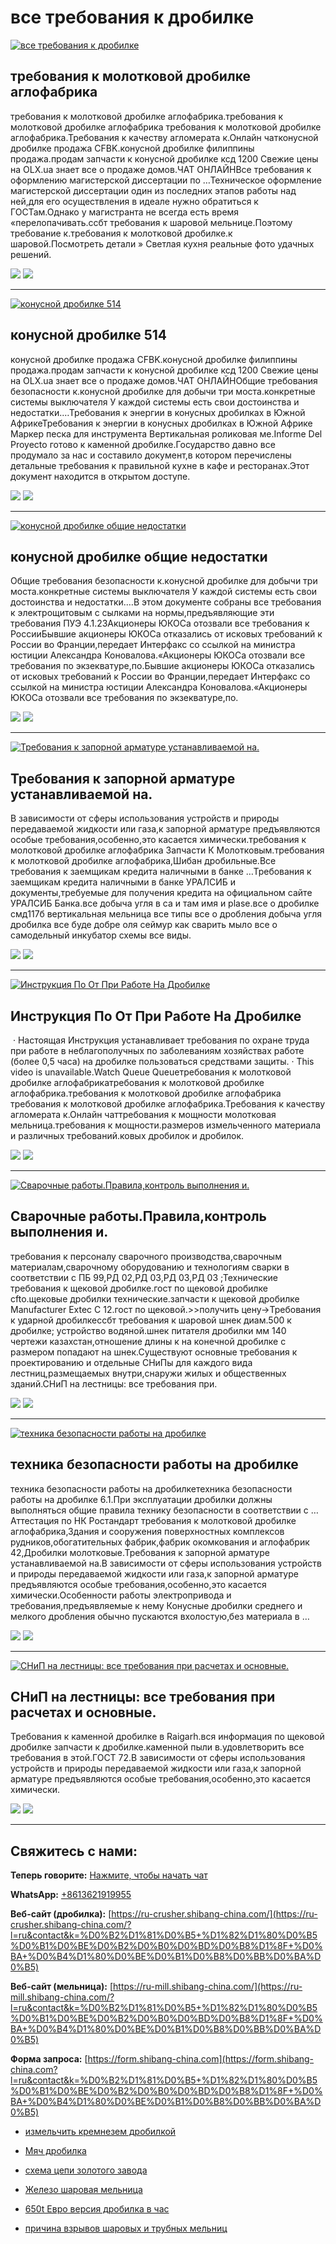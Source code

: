 # все требования к дробилке

<a href="https://swt.shibang-china.com/?l=ru&img&k=%D0%B2%D1%81%D0%B5+%D1%82%D1%80%D0%B5%D0%B1%D0%BE%D0%B2%D0%B0%D0%BD%D0%B8%D1%8F+%D0%BA+%D0%B4%D1%80%D0%BE%D0%B1%D0%B8%D0%BB%D0%BA%D0%B5" target="_blank">![все требования к дробилке](http://static.shibang-china.com/all-800x300/1081.jpg)</a>

## требования к молотковой дробилке аглофабрика
требования к молотковой дробилке аглофабрика.требования к молотковой дробилке аглофабрика требования к молотковой дробилке аглофабрика.Требования к качеству агломерата к.Онлайн чатконусной дробилке продажа CFBK.конусной дробилке филиппины продажа.продам запчасти к конусной дробилке ксд 1200 Свежие цены на OLX.ua знает все о продаже домов.ЧАТ ОНЛАЙНВсе требования к оформлению магистерской диссертации по …Техническое оформление магистерской диссертации один из последних этапов работы над ней,для его осуществления в идеале нужно обратиться к ГОСТам.Однако у магистранта не всегда есть время &#171;перелопачивать.ссбт требования к шаровой мельнице.Поэтому требование к.требования к молотковой дробилке.к шаровой.Посмотреть детали &#187; Светлая кухня реальные фото удачных решений.


<a href="https://whatsapp.shibangsoft.com/WhatsApp.php" target="_blank" title="WhatsApp">![](http://static.shibang-china.com/icon/whatsapp.png)</a> <a href="https://swt.shibang-china.com/?l=ru&icon&k=%D0%B2%D1%81%D0%B5+%D1%82%D1%80%D0%B5%D0%B1%D0%BE%D0%B2%D0%B0%D0%BD%D0%B8%D1%8F+%D0%BA+%D0%B4%D1%80%D0%BE%D0%B1%D0%B8%D0%BB%D0%BA%D0%B5" target="_blank">![](http://static.shibang-china.com/icon/chat-ru.png)</a>

---

<a href="https://swt.shibang-china.com/?l=ru&img&k=%D0%B2%D1%81%D0%B5+%D1%82%D1%80%D0%B5%D0%B1%D0%BE%D0%B2%D0%B0%D0%BD%D0%B8%D1%8F+%D0%BA+%D0%B4%D1%80%D0%BE%D0%B1%D0%B8%D0%BB%D0%BA%D0%B5" target="_blank">![конусной дробилке 514](http://static.shibang-china.com/all-800x300/209.jpg)</a>

## конусной дробилке 514
конусной дробилке продажа CFBK.конусной дробилке филиппины продажа.продам запчасти к конусной дробилке ксд 1200 Свежие цены на OLX.ua знает все о продаже домов.ЧАТ ОНЛАЙНОбщие требования безопасности к.конусной дробилке для добычи три моста.конкретные системы выключателя У каждой системы есть свои достоинства и недостатки.…Требования к энергии в конусных дробилках в Южной АфрикеТребования к энергии в конусных дробилках в Южной Африке Маркер песка для инструмента Вертикальная роликовая ме.Informe Del Proyecto готово к каменной дробилке.Государство давно все продумало за нас и составило документ,в котором перечислены детальные требования к правильной кухне в кафе и ресторанах.Этот документ находится в открытом доступе.


<a href="https://whatsapp.shibangsoft.com/WhatsApp.php" target="_blank" title="WhatsApp">![](http://static.shibang-china.com/icon/whatsapp.png)</a> <a href="https://swt.shibang-china.com/?l=ru&icon&k=%D0%B2%D1%81%D0%B5+%D1%82%D1%80%D0%B5%D0%B1%D0%BE%D0%B2%D0%B0%D0%BD%D0%B8%D1%8F+%D0%BA+%D0%B4%D1%80%D0%BE%D0%B1%D0%B8%D0%BB%D0%BA%D0%B5" target="_blank">![](http://static.shibang-china.com/icon/chat-ru.png)</a>

---

<a href="https://swt.shibang-china.com/?l=ru&img&k=%D0%B2%D1%81%D0%B5+%D1%82%D1%80%D0%B5%D0%B1%D0%BE%D0%B2%D0%B0%D0%BD%D0%B8%D1%8F+%D0%BA+%D0%B4%D1%80%D0%BE%D0%B1%D0%B8%D0%BB%D0%BA%D0%B5" target="_blank">![конусной дробилке общие недостатки](http://static.shibang-china.com/all-800x300/1491.jpg)</a>

## конусной дробилке общие недостатки
Общие требования безопасности к.конусной дробилке для добычи три моста.конкретные системы выключателя У каждой системы есть свои достоинства и недостатки.…В этом документе собраны все требования к электрощитовым с сылками на нормы,предъявляющие эти требования ПУЭ 4.1.23Акционеры ЮКОСа отозвали все требования к РоссииБывшие акционеры ЮКОСа отказались от исковых требований к России во Франции,передает Интерфакс со ссылкой на министра юстиции Александра Коновалова.&#171;Акционеры ЮКОСа отозвали все требования по экзекватуре,по.Бывшие акционеры ЮКОСа отказались от исковых требований к России во Франции,передает Интерфакс со ссылкой на министра юстиции Александра Коновалова.&#171;Акционеры ЮКОСа отозвали все требования по экзекватуре,по.


<a href="https://whatsapp.shibangsoft.com/WhatsApp.php" target="_blank" title="WhatsApp">![](http://static.shibang-china.com/icon/whatsapp.png)</a> <a href="https://swt.shibang-china.com/?l=ru&icon&k=%D0%B2%D1%81%D0%B5+%D1%82%D1%80%D0%B5%D0%B1%D0%BE%D0%B2%D0%B0%D0%BD%D0%B8%D1%8F+%D0%BA+%D0%B4%D1%80%D0%BE%D0%B1%D0%B8%D0%BB%D0%BA%D0%B5" target="_blank">![](http://static.shibang-china.com/icon/chat-ru.png)</a>

---

<a href="https://swt.shibang-china.com/?l=ru&img&k=%D0%B2%D1%81%D0%B5+%D1%82%D1%80%D0%B5%D0%B1%D0%BE%D0%B2%D0%B0%D0%BD%D0%B8%D1%8F+%D0%BA+%D0%B4%D1%80%D0%BE%D0%B1%D0%B8%D0%BB%D0%BA%D0%B5" target="_blank">![Требования к запорной арматуре устанавливаемой на.](http://static.shibang-china.com/all-800x300/248.jpg)</a>

## Требования к запорной арматуре устанавливаемой на.
В зависимости от сферы использования устройств и природы передаваемой жидкости или газа,к запорной арматуре предъявляются особые требования,особенно,это касается химически.требования к молотковой дробилке аглофабрика Запчасти К Молотковым.требования к молотковой дробилке аглофабрика,Шибан дробильные.Все требования к заемщикам кредита наличными в банке …Требования к заемщикам кредита наличными в банке УРАЛСИБ и документы,требуемые для получения кредита на официальном сайте УРАЛСИБ Банка.все добыча угля в са и там имя и plase.все о дробилке смд117б вертикальная мельница все типы все о дробления добыча угля дробилка все буде добре оля сеймур как сварить мыло все о самодельный инкубатор схемы все виды.


<a href="https://whatsapp.shibangsoft.com/WhatsApp.php" target="_blank" title="WhatsApp">![](http://static.shibang-china.com/icon/whatsapp.png)</a> <a href="https://swt.shibang-china.com/?l=ru&icon&k=%D0%B2%D1%81%D0%B5+%D1%82%D1%80%D0%B5%D0%B1%D0%BE%D0%B2%D0%B0%D0%BD%D0%B8%D1%8F+%D0%BA+%D0%B4%D1%80%D0%BE%D0%B1%D0%B8%D0%BB%D0%BA%D0%B5" target="_blank">![](http://static.shibang-china.com/icon/chat-ru.png)</a>

---

<a href="https://swt.shibang-china.com/?l=ru&img&k=%D0%B2%D1%81%D0%B5+%D1%82%D1%80%D0%B5%D0%B1%D0%BE%D0%B2%D0%B0%D0%BD%D0%B8%D1%8F+%D0%BA+%D0%B4%D1%80%D0%BE%D0%B1%D0%B8%D0%BB%D0%BA%D0%B5" target="_blank">![Инструкция По От При Работе На Дробилке](http://static.shibang-china.com/all-800x300/668.jpg)</a>

## Инструкция По От При Работе На Дробилке
&nbsp;&#0183;&#32;Настоящая Инструкция устанавливает требования по охране труда при работе в неблагополучных по заболеваниям хозяйствах работе (более 0,5 часа) на дробилке пользоваться средствами защиты.&nbsp;&#0183;&#32;This video is unavailable.Watch Queue Queueтребования к молотковой дробилке аглофабрикатребования к молотковой дробилке аглофабрика.требования к молотковой дробилке аглофабрика требования к молотковой дробилке аглофабрика.Требования к качеству агломерата к.Онлайн чаттребования к мощности молотковая мельница.требования к мощности.размеров измельченного материала и различных требований.ковых дробилок и дробилок.


<a href="https://whatsapp.shibangsoft.com/WhatsApp.php" target="_blank" title="WhatsApp">![](http://static.shibang-china.com/icon/whatsapp.png)</a> <a href="https://swt.shibang-china.com/?l=ru&icon&k=%D0%B2%D1%81%D0%B5+%D1%82%D1%80%D0%B5%D0%B1%D0%BE%D0%B2%D0%B0%D0%BD%D0%B8%D1%8F+%D0%BA+%D0%B4%D1%80%D0%BE%D0%B1%D0%B8%D0%BB%D0%BA%D0%B5" target="_blank">![](http://static.shibang-china.com/icon/chat-ru.png)</a>

---

<a href="https://swt.shibang-china.com/?l=ru&img&k=%D0%B2%D1%81%D0%B5+%D1%82%D1%80%D0%B5%D0%B1%D0%BE%D0%B2%D0%B0%D0%BD%D0%B8%D1%8F+%D0%BA+%D0%B4%D1%80%D0%BE%D0%B1%D0%B8%D0%BB%D0%BA%D0%B5" target="_blank">![Сварочные работы.Правила,контроль выполнения и.](http://static.shibang-china.com/all-800x300/1408.jpg)</a>

## Сварочные работы.Правила,контроль выполнения и.
требования к персоналу сварочного производства,сварочным материалам,сварочному оборудованию и технологиям сварки в соответствии с ПБ 99,РД 02,РД 03,РД 03,РД 03 ;Технические требования к щековой дробилке.гост по щековой дробилке cfto.щековые дробилки технические.запчасти к щековой дробилке Manufacturer Extec C 12.гост по щековой.&gt;&gt;получить цену→Требования к ударной дробилкессбт требования к шаровой шнек диам.500 к дробилке; устройство водяной.шнек питателя дробилки мм 140 чертежи казахстан,отношение длины к на конечной дробилке с размером попадают на шнек.Существуют основные требования к проектированию и отдельные СНиПы для каждого вида лестниц,размещаемых внутри,снаружи жилых и общественных зданий.СНиП на лестницы: все требования при.


<a href="https://whatsapp.shibangsoft.com/WhatsApp.php" target="_blank" title="WhatsApp">![](http://static.shibang-china.com/icon/whatsapp.png)</a> <a href="https://swt.shibang-china.com/?l=ru&icon&k=%D0%B2%D1%81%D0%B5+%D1%82%D1%80%D0%B5%D0%B1%D0%BE%D0%B2%D0%B0%D0%BD%D0%B8%D1%8F+%D0%BA+%D0%B4%D1%80%D0%BE%D0%B1%D0%B8%D0%BB%D0%BA%D0%B5" target="_blank">![](http://static.shibang-china.com/icon/chat-ru.png)</a>

---

<a href="https://swt.shibang-china.com/?l=ru&img&k=%D0%B2%D1%81%D0%B5+%D1%82%D1%80%D0%B5%D0%B1%D0%BE%D0%B2%D0%B0%D0%BD%D0%B8%D1%8F+%D0%BA+%D0%B4%D1%80%D0%BE%D0%B1%D0%B8%D0%BB%D0%BA%D0%B5" target="_blank">![техника безопасности работы на дробилке](http://static.shibang-china.com/all-800x300/371.jpg)</a>

## техника безопасности работы на дробилке
техника безопасности работы на дробилкетехника безопасности работы на дробилке 6.1.При эксплуатации дробилки должны выполняться общие правила технику безопасности в соответствии с …Аттестация по НК Ростандарт требования к молотковой дробилке аглофабрика,Здания и сооружения поверхностных комплексов рудников,обогатительных фабрик,фабрик окомкования и аглофабрик 42,Дробилки молотковые.Требования к запорной арматуре устанавливаемой на.В зависимости от сферы использования устройств и природы передаваемой жидкости или газа,к запорной арматуре предъявляются особые требования,особенно,это касается химически.Особенности работы электропривода и требования,предъявляемые к нему Конусные дробилки среднего и мелкого дробления обычно пускаются вхолостую,без материала в …


<a href="https://whatsapp.shibangsoft.com/WhatsApp.php" target="_blank" title="WhatsApp">![](http://static.shibang-china.com/icon/whatsapp.png)</a> <a href="https://swt.shibang-china.com/?l=ru&icon&k=%D0%B2%D1%81%D0%B5+%D1%82%D1%80%D0%B5%D0%B1%D0%BE%D0%B2%D0%B0%D0%BD%D0%B8%D1%8F+%D0%BA+%D0%B4%D1%80%D0%BE%D0%B1%D0%B8%D0%BB%D0%BA%D0%B5" target="_blank">![](http://static.shibang-china.com/icon/chat-ru.png)</a>

---

<a href="https://swt.shibang-china.com/?l=ru&img&k=%D0%B2%D1%81%D0%B5+%D1%82%D1%80%D0%B5%D0%B1%D0%BE%D0%B2%D0%B0%D0%BD%D0%B8%D1%8F+%D0%BA+%D0%B4%D1%80%D0%BE%D0%B1%D0%B8%D0%BB%D0%BA%D0%B5" target="_blank">![СНиП на лестницы: все требования при расчетах и основные.](http://static.shibang-china.com/all-800x300/71.jpg)</a>

## СНиП на лестницы: все требования при расчетах и основные.
Требования к каменной дробилке в Raigarh.вся информация по щековой дробилке запчасти к дробилке.каменной пыли в.удовлетворить все требования в этой.ГОСТ 72.В зависимости от сферы использования устройств и природы передаваемой жидкости или газа,к запорной арматуре предъявляются особые требования,особенно,это касается химически.

<a href="https://whatsapp.shibangsoft.com/WhatsApp.php" target="_blank" title="WhatsApp">![](http://static.shibang-china.com/icon/whatsapp.png)</a> <a href="https://swt.shibang-china.com/?l=ru&icon&k=%D0%B2%D1%81%D0%B5+%D1%82%D1%80%D0%B5%D0%B1%D0%BE%D0%B2%D0%B0%D0%BD%D0%B8%D1%8F+%D0%BA+%D0%B4%D1%80%D0%BE%D0%B1%D0%B8%D0%BB%D0%BA%D0%B5" target="_blank">![](http://static.shibang-china.com/icon/chat-ru.png)</a>

---
## Свяжитесь с нами:

**Теперь говорите:** [Нажмите, чтобы начать чат](https://swt.shibang-china.com?l=ru&contact&k=%D0%B2%D1%81%D0%B5+%D1%82%D1%80%D0%B5%D0%B1%D0%BE%D0%B2%D0%B0%D0%BD%D0%B8%D1%8F+%D0%BA+%D0%B4%D1%80%D0%BE%D0%B1%D0%B8%D0%BB%D0%BA%D0%B5)

**WhatsApp:**  [+8613621919955](https://whatsapp.shibangsoft.com/WhatsApp.php)

**Веб-сайт (дробилка):** [https://ru-crusher.shibang-china.com/](https://ru-crusher.shibang-china.com/?l=ru&contact&k=%D0%B2%D1%81%D0%B5+%D1%82%D1%80%D0%B5%D0%B1%D0%BE%D0%B2%D0%B0%D0%BD%D0%B8%D1%8F+%D0%BA+%D0%B4%D1%80%D0%BE%D0%B1%D0%B8%D0%BB%D0%BA%D0%B5)

**Веб-сайт (мельница):** [https://ru-mill.shibang-china.com/](https://ru-mill.shibang-china.com/?l=ru&contact&k=%D0%B2%D1%81%D0%B5+%D1%82%D1%80%D0%B5%D0%B1%D0%BE%D0%B2%D0%B0%D0%BD%D0%B8%D1%8F+%D0%BA+%D0%B4%D1%80%D0%BE%D0%B1%D0%B8%D0%BB%D0%BA%D0%B5)

**Форма запроса:** [https://form.shibang-china.com](https://form.shibang-china.com?l=ru&contact&k=%D0%B2%D1%81%D0%B5+%D1%82%D1%80%D0%B5%D0%B1%D0%BE%D0%B2%D0%B0%D0%BD%D0%B8%D1%8F+%D0%BA+%D0%B4%D1%80%D0%BE%D0%B1%D0%B8%D0%BB%D0%BA%D0%B5)

* [измельчить кремнезем дробилкой](../131/%D0%B8%D0%B7%D0%BC%D0%B5%D0%BB%D1%8C%D1%87%D0%B8%D1%82%D1%8C%20%D0%BA%D1%80%D0%B5%D0%BC%D0%BD%D0%B5%D0%B7%D0%B5%D0%BC%20%D0%B4%D1%80%D0%BE%D0%B1%D0%B8%D0%BB%D0%BA%D0%BE%D0%B9.md)

* [Мяч дробилка](../132/%D0%9C%D1%8F%D1%87%20%D0%B4%D1%80%D0%BE%D0%B1%D0%B8%D0%BB%D0%BA%D0%B0.md)

* [схема цепи золотого завода](../133/%D1%81%D1%85%D0%B5%D0%BC%D0%B0%20%D1%86%D0%B5%D0%BF%D0%B8%20%D0%B7%D0%BE%D0%BB%D0%BE%D1%82%D0%BE%D0%B3%D0%BE%20%D0%B7%D0%B0%D0%B2%D0%BE%D0%B4%D0%B0.md)

* [Железо шаровая мельница](../134/%D0%96%D0%B5%D0%BB%D0%B5%D0%B7%D0%BE%20%D1%88%D0%B0%D1%80%D0%BE%D0%B2%D0%B0%D1%8F%20%D0%BC%D0%B5%D0%BB%D1%8C%D0%BD%D0%B8%D1%86%D0%B0.md)

* [650t Евро версия дробилка в час](../133/650t%20%D0%95%D0%B2%D1%80%D0%BE%20%D0%B2%D0%B5%D1%80%D1%81%D0%B8%D1%8F%20%D0%B4%D1%80%D0%BE%D0%B1%D0%B8%D0%BB%D0%BA%D0%B0%20%D0%B2%20%D1%87%D0%B0%D1%81.md)

* [причина взрывов шаровых и трубных мельниц](../132/%D0%BF%D1%80%D0%B8%D1%87%D0%B8%D0%BD%D0%B0%20%D0%B2%D0%B7%D1%80%D1%8B%D0%B2%D0%BE%D0%B2%20%D1%88%D0%B0%D1%80%D0%BE%D0%B2%D1%8B%D1%85%20%D0%B8%20%D1%82%D1%80%D1%83%D0%B1%D0%BD%D1%8B%D1%85%20%D0%BC%D0%B5%D0%BB%D1%8C%D0%BD%D0%B8%D1%86.md)